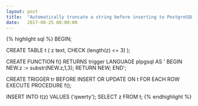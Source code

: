 ```yaml
---
layout: post
title:  "Automatically truncate a string before inserting to PostgreSQL"
date:   2017-08-25 00:00:00
---
```


{% highlight sql %}
BEGIN;

CREATE TABLE t (
  z text,
  CHECK (length(z) <= 3)
);

CREATE FUNCTION
  f()
  RETURNS trigger
  LANGUAGE plpgsql
  AS '
  BEGIN
    NEW.z := substr(NEW.z,1,3);
    RETURN NEW;
  END';

CREATE TRIGGER tr BEFORE INSERT OR UPDATE
  ON t
  FOR EACH ROW
  EXECUTE PROCEDURE f();

INSERT INTO t(z) VALUES ('qwerty');
SELECT z FROM t;
{% endhighlight %}
